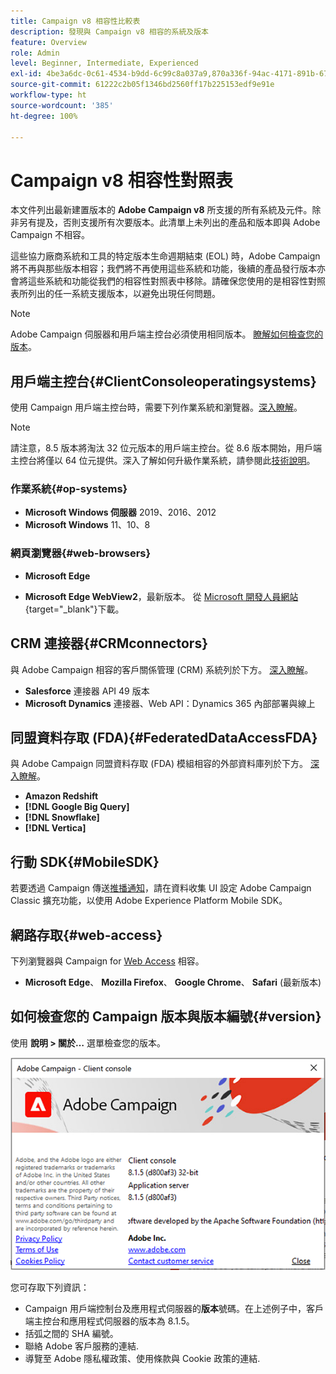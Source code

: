 ```yaml
---
title: Campaign v8 相容性比較表
description: 發現與 Campaign v8 相容的系統及版本
feature: Overview
role: Admin
level: Beginner, Intermediate, Experienced
exl-id: 4be3a6dc-0c61-4534-b9dd-6c99c8a037a9,870a336f-94ac-4171-891b-67614feef6ef,bebdd930-c7f6-4629-a489-3c704b33f058,d493e613-eb61-43b1-9c6d-1bd881af0734
source-git-commit: 61222c2b05f1346bd2560ff17b225153edf9e91e
workflow-type: ht
source-wordcount: '385'
ht-degree: 100%

---
```


# Campaign v8 相容性對照表

本文件列出最新建置版本的 **Adobe Campaign v8** 所支援的所有系統及元件。除非另有提及，否則支援所有次要版本。此清單上未列出的產品和版本即與 Adobe Campaign 不相容。

這些協力廠商系統和工具的特定版本生命週期結束 (EOL) 時，Adobe Campaign 將不再與那些版本相容；我們將不再使用這些系統和功能，後續的產品發行版本亦會將這些系統和功能從我們的相容性對照表中移除。請確保您使用的是相容性對照表所列出的任一系統支援版本，以避免出現任何問題。

>[!NOTE]
>
>Adobe Campaign 伺服器和用戶端主控台必須使用相同版本。 [瞭解如何檢查您的版本](#version)。

## 用戶端主控台{#ClientConsoleoperatingsystems}

使用 Campaign 用戶端主控台時，需要下列作業系統和瀏覽器。[深入瞭解](connect.md)。

>[!NOTE]
>
>請注意，8.5 版本將淘汰 32 位元版本的用戶端主控台。從 8.6 版本開始，用戶端主控台將僅以 64 位元提供。深入了解如何升級作業系統，請參閱此[技術說明](https://experienceleague.adobe.com/docs/campaign/technotes-ac/tn-new/console.html?lang=zh-Hant)。

### 作業系統{#op-systems}

* **Microsoft Windows 伺服器** 2019、2016、2012
* **Microsoft Windows** 11、10、8

### 網頁瀏覽器{#web-browsers}

* **Microsoft Edge**

* **Microsoft Edge WebView2**，最新版本。 從 [Microsoft 開發人員網站](http://www.adobe.com/go/acc-ms-webview2-runtime-download_tw){target="_blank"}下載。

## CRM 連接器{#CRMconnectors}

與 Adobe Campaign 相容的客戶關係管理 (CRM) 系統列於下方。 [深入瞭解](../connect/crm.md)。

* **Salesforce** 連接器 API 49 版本
* **Microsoft Dynamics** 連接器、Web API：Dynamics 365 內部部署與線上

## 同盟資料存取 (FDA){#FederatedDataAccessFDA}

與 Adobe Campaign 同盟資料存取 (FDA) 模組相容的外部資料庫列於下方。 [深入瞭解](../connect/fda.md)。

* **Amazon Redshift**
* **[!DNL Google Big Query]**
* **[!DNL Snowflake]**
* **[!DNL Vertica]**

## 行動 SDK{#MobileSDK}

若要透過 Campaign 傳送[推播通知](../send/push.md)，請在資料收集 UI 設定 Adobe Campaign Classic 擴充功能，以使用 Adobe Experience Platform Mobile SDK。


## 網路存取{#web-access}

下列瀏覽器與 Campaign for [Web Access](connect.md#web-access) 相容。

* **Microsoft Edge**、 **Mozilla Firefox**、 **Google Chrome**、 **Safari** (最新版本)

## 如何檢查您的 Campaign 版本與版本編號{#version}

使用 **說明 > 關於…** 選單檢查您的版本。

![](assets/ac-version.png)

您可存取下列資訊：

* Campaign 用戶端控制台及應用程式伺服器的&#x200B;**版本**&#x200B;號碼。在上述例子中，客戶端主控台和應用程式伺服器的版本為 8.1.5。
* 括弧之間的 SHA 編號。
* 聯絡 Adobe 客戶服務的連結.
* 導覽至 Adobe 隱私權政策、使用條款與 Cookie 政策的連結.

